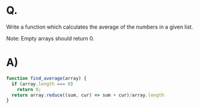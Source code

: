 # Q.
Write a function which calculates the average of the numbers in a given list.

Note: Empty arrays should return 0.

# A)
```js
function find_average(array) {
  if (array.length === 0)
    return 0;
  return array.reduce((sum, cur) => sum + cur)/array.length
}
```
